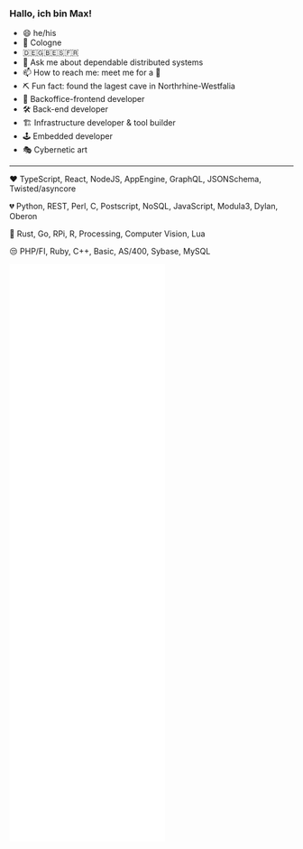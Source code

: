 ### Hallo, ich bin Max!

- 😄 he/his
- 🌆 Cologne
- 🇩🇪🇬🇧🇪🇸🇫🇷
- 💬 Ask me about dependable distributed systems
- 📫 How to reach me: meet me for a 🍺
- ⛏ Fun fact: found the lagest cave in Northrhine-Westfalia
- 🔭 Backoffice-frontend developer
- 🛠 Back-end developer
- 🏗 Infrastructure developer & tool builder
- 🕹 Embedded developer
- 🎭 Cybernetic art
---

❤️ TypeScript, React, NodeJS, AppEngine, GraphQL, JSONSchema, Twisted/asyncore

💔 Python, REST, Perl, C, Postscript, NoSQL, JavaScript, Modula3, Dylan, Oberon

🤔 Rust, Go, RPi, R, Processing, Computer Vision, Lua

😒 PHP/FI, Ruby, C++, Basic, AS/400, Sybase, MySQL

![Metrics](https://raw.githubusercontent.com/mdornseif/mdornseif/main/github-metrics.svg)

